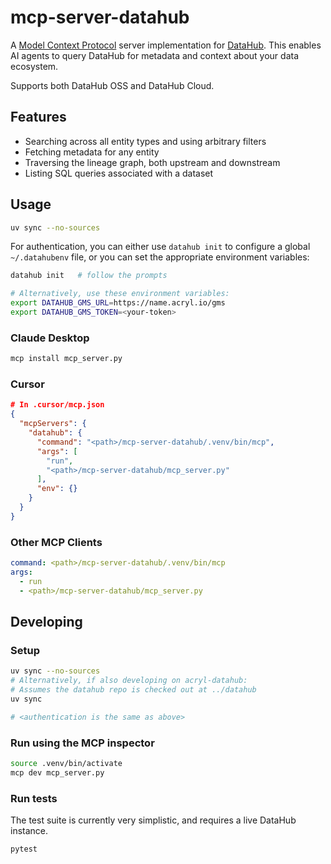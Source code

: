 # mcp-server-datahub

A [Model Context Protocol](https://modelcontextprotocol.io/) server implementation for [DataHub](https://datahubproject.io/).
This enables AI agents to query DataHub for metadata and context about your data ecosystem.

Supports both DataHub OSS and DataHub Cloud.

## Features

- Searching across all entity types and using arbitrary filters
- Fetching metadata for any entity
- Traversing the lineage graph, both upstream and downstream
- Listing SQL queries associated with a dataset

## Usage

```bash
uv sync --no-sources
```

For authentication, you can either use `datahub init` to configure a global `~/.datahubenv` file, or you can set the appropriate environment variables:

```bash
datahub init   # follow the prompts

# Alternatively, use these environment variables:
export DATAHUB_GMS_URL=https://name.acryl.io/gms
export DATAHUB_GMS_TOKEN=<your-token>
```

### Claude Desktop

```bash
mcp install mcp_server.py
```

### Cursor

```json
# In .cursor/mcp.json
{
  "mcpServers": {
    "datahub": {
      "command": "<path>/mcp-server-datahub/.venv/bin/mcp",
      "args": [
        "run",
        "<path>/mcp-server-datahub/mcp_server.py"
      ],
      "env": {}
    }
  }
}
```

### Other MCP Clients

```yaml
command: <path>/mcp-server-datahub/.venv/bin/mcp
args:
  - run
  - <path>/mcp-server-datahub/mcp_server.py
```

## Developing

### Setup

```bash
uv sync --no-sources
# Alternatively, if also developing on acryl-datahub:
# Assumes the datahub repo is checked out at ../datahub
uv sync

# <authentication is the same as above>
```

### Run using the MCP inspector

```bash
source .venv/bin/activate
mcp dev mcp_server.py
```

### Run tests

The test suite is currently very simplistic, and requires a live DataHub instance.

```bash
pytest
```
